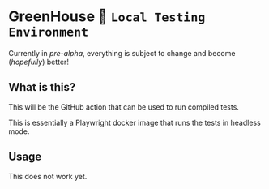# GreenHouse 🌱 `Local Testing Environment`

Currently in *pre-alpha*, everything is subject to change and become (*hopefully*) better! 

## What is this?

This will be the GitHub action that can be used to run compiled tests.

This is essentially a Playwright docker image that runs the tests in headless mode.

## Usage

This does not work yet.